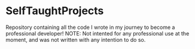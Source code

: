 # SelfTaughtProjects
Repository containing all the code I wrote in my journey to become a professional developer!
NOTE: Not intented for any professional use at the moment, and was not written with any intention to do so.
